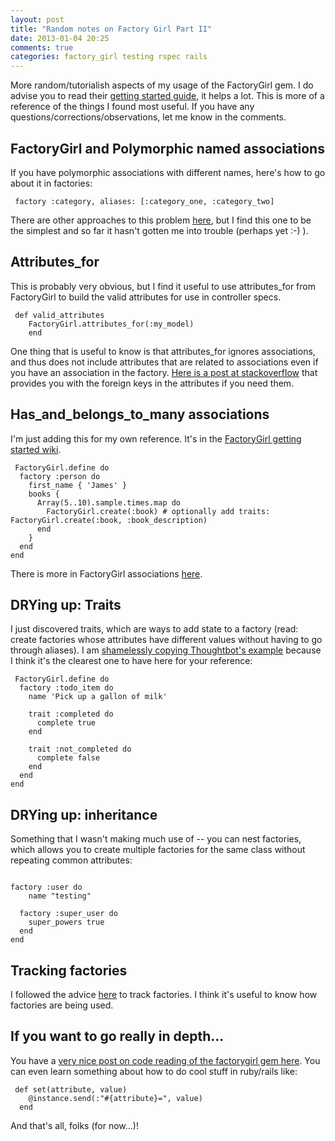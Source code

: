 ```yaml
---
layout: post
title: "Random notes on Factory Girl Part II"
date: 2013-01-04 20:25
comments: true
categories: factory_girl testing rspec rails
---
```


More random/tutorialish aspects of my usage of the FactoryGirl gem. I do advise you to read their [getting started guide](https://github.com/thoughtbot/factory_girl/blob/master/GETTING_STARTED.md#associations), it helps a lot. This is more of a reference of the things I found most useful. If you have any questions/corrections/observations, let me know in the comments.

FactoryGirl and Polymorphic named associations
----------------------------------------------

If you have polymorphic associations with different names, here's how to go about it in factories:

<pre><code> factory :category, aliases: [:category_one, :category_two] </code></pre>

There are other approaches to this problem [here](http://stackoverflow.com/questions/7747945/factorygirl-and-polymorphic-associations), but I find this one to be the simplest and so far it hasn't gotten me into trouble (perhaps yet :-) ).

Attributes_for
--------------

This is probably very obvious, but I find it useful to use attributes_for from FactoryGirl to build the valid attributes for use in controller specs.

<pre><code> def valid_attributes
    FactoryGirl.attributes_for(:my_model)
	end
</code></pre>

One thing that is useful to know is that attributes_for ignores associations, and thus does not include attributes that are related to associations even if you have an association in the factory. [Here is a post at stackoverflow](http://stackoverflow.com/questions/10290286/factorygirl-why-does-attributes-for-omit-some-attributes) that provides you with the foreign keys in the attributes if you need them.

Has_and_belongs_to_many associations
------------------------------------

I'm just adding this for my own reference. It's in the [FactoryGirl getting started wiki](https://github.com/thoughtbot/factory_girl/wiki/Usage).

<pre><code> FactoryGirl.define do
  factory :person do
    first_name { 'James' }
    books {
      Array(5..10).sample.times.map do
        FactoryGirl.create(:book) # optionally add traits: FactoryGirl.create(:book, :book_description)
      end
    }
  end
end
</code></pre>

There is more in FactoryGirl associations [here](https://github.com/thoughtbot/factory_girl/blob/master/GETTING_STARTED.md#associations).

DRYing up: Traits
-----------------

I just discovered traits, which are ways to add state to a factory (read: create factories whose attributes have different values without having to go through aliases). I am [shamelessly copying Thoughtbot's example](http://robots.thoughtbot.com/post/23673635798/remove-duplication-with-factorygirls-traits) because I think it's the clearest one to have here for your reference:

<pre><code> FactoryGirl.define do
  factory :todo_item do
    name 'Pick up a gallon of milk'

    trait :completed do
      complete true
    end

    trait :not_completed do
      complete false
    end
  end
end
</code></pre>

DRYing up: inheritance
----------------------

Something that I wasn't making much use of -- you can nest factories, which allows you to create multiple factories for the same class without repeating common attributes:

<pre><code>
factory :user do
	name "testing"

  factory :super_user do
    super_powers true
  end
end
</code></pre>

Tracking factories
------------------

I followed the advice [here](https://github.com/thoughtbot/factory_girl/blob/master/GETTING_STARTED.md#activesupport-instrumentation) to track factories. I think it's useful to know how factories are being used.

If you want to go really in depth...
------------------------------------

You have a [very nice post on code reading of the factorygirl gem here](http://www.arailsdemo.com/posts/39). You can even learn something about how to do cool stuff in ruby/rails like:

<pre><code> def set(attribute, value)
    @instance.send(:"#{attribute}=", value)
  end
</code></pre>

And that's all, folks (for now...)!